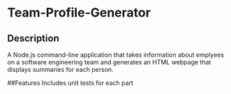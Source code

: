 # Team-Profile-Generator

## Description
A Node.js command-line application that takes information about emplyees on a software engineering  team and generates an HTML webpage that displays summaries for each person.

##Features
Includes unit tests for each part

